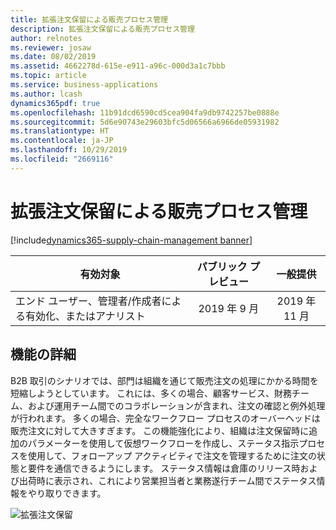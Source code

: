 ```yaml
---
title: 拡張注文保留による販売プロセス管理
description: 拡張注文保留による販売プロセス管理
author: relnotes
ms.reviewer: josaw
ms.date: 08/02/2019
ms.assetid: 4662278d-615e-e911-a96c-000d3a1c7bbb
ms.topic: article
ms.service: business-applications
ms.author: lcash
dynamics365pdf: true
ms.openlocfilehash: 11b91dcd6590cd5cea904fa9db9742257be0888e
ms.sourcegitcommit: 5d6e90743e29603bfc5d06566a6966de05931982
ms.translationtype: HT
ms.contentlocale: ja-JP
ms.lasthandoff: 10/29/2019
ms.locfileid: "2669116"
---
```

# <a name="sales-process-control-via-enhanced-order-holds"></a>拡張注文保留による販売プロセス管理
[!include[dynamics365-supply-chain-management banner](../includes/dynamics365-supply-chain-management.md)]

| 有効対象    |  パブリック プレビュー | 一般提供 | 
| ---------- | :----------: |:----------: |
|エンド ユーザー、管理者/作成者による有効化、またはアナリスト|2019 年 9 月| 2019 年 11 月|






## <a name="feature-details"></a>機能の詳細
<!--feature detail start -->
B2B 取引のシナリオでは、部門は組織を通じて販売注文の処理にかかる時間を短縮しようとしています。 これには、多くの場合、顧客サービス、財務チーム、および運用チーム間でのコラボレーションが含まれ、注文の確認と例外処理が行われます。 多くの場合、完全なワークフロー プロセスのオーバーヘッドは販売注文に対して大きすぎます。 この機能強化により、組織は注文保留時に追加のパラメーターを使用して仮想ワークフローを作成し、ステータス指示プロセスを使用して、フォローアップ アクティビティで注文を管理するために注文の状態と要件を通信できるようにします。 ステータス情報は倉庫のリリース時および出荷時に表示され、これにより営業担当者と業務遂行チーム間でステータス情報をやり取りできます。 

![拡張注文保留](media/sales-process-control-via-enhanced-order-holds-1.png "拡張注文保留")
<!--feature detail end -->









